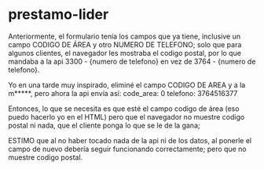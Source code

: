 # prestamo-lider

Anteriormente, el formulario tenía los campos que ya tiene, inclusive un campo CODIGO DE ÁREA y otro NUMERO DE TELEFONO; solo que para algunos clientes, el navegador les mostraba el codigo postal, por lo que mandaba a la api 3300 - {numero de telefono} en vez de 3764 - {numero de telefono}.

Yo en una tarde muy inspirado, eliminé el campo CODIGO DE AREA y a la m*****, pero ahora la api envía así:
code_area: 0 
telefono: 3764516377

Entonces, lo que se necesita es que esté el campo codigo de área (eso puedo hacerlo yo en el HTML) pero que el navegador no muestre codigo postal ni nada, que el cliente ponga lo que se le de la gana;

ESTIMO que al no haber tocado nada de la api ni de los datos, al ponerle el campo de nuevo debería seguir funcionando correctamente; pero que no muestre codigo postal.
